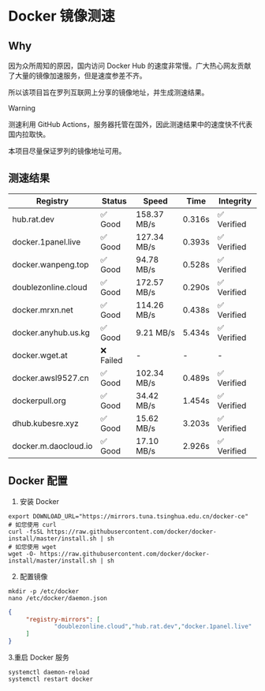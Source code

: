 # Docker 镜像测速

## Why

因为众所周知的原因，国内访问 Docker Hub 的速度非常慢。广大热心网友贡献了大量的镜像加速服务，但是速度参差不齐。


所以该项目旨在罗列互联网上分享的镜像地址，并生成测速结果。

> [!WARNING]
> 测速利用 GitHub Actions，服务器托管在国外，因此测速结果中的速度快不代表国内拉取快。
>

本项目尽量保证罗列的镜像地址可用。

## 测速结果

| Registry | Status | Speed | Time | Integrity |
|----------|--------|-------|------|-----------|
| hub.rat.dev | ✅ Good | 158.37 MB/s | 0.316s | ✅ Verified |
| docker.1panel.live | ✅ Good | 127.34 MB/s | 0.393s | ✅ Verified |
| docker.wanpeng.top | ✅ Good | 94.78 MB/s | 0.528s | ✅ Verified |
| doublezonline.cloud | ✅ Good | 172.57 MB/s | 0.290s | ✅ Verified |
| docker.mrxn.net | ✅ Good | 114.26 MB/s | 0.438s | ✅ Verified |
| docker.anyhub.us.kg | ✅ Good | 9.21 MB/s | 5.434s | ✅ Verified |
| docker.wget.at | ❌ Failed | - | - | - |
| docker.awsl9527.cn | ✅ Good | 102.34 MB/s | 0.489s | ✅ Verified |
| dockerpull.org | ✅ Good | 34.42 MB/s | 1.454s | ✅ Verified |
| dhub.kubesre.xyz | ✅ Good | 15.62 MB/s | 3.203s | ✅ Verified |
| docker.m.daocloud.io | ✅ Good | 17.10 MB/s | 2.926s | ✅ Verified |

## Docker 配置

1. 安装 Docker
```shell
export DOWNLOAD_URL="https://mirrors.tuna.tsinghua.edu.cn/docker-ce"
# 如您使用 curl
curl -fsSL https://raw.githubusercontent.com/docker/docker-install/master/install.sh | sh
# 如您使用 wget
wget -O- https://raw.githubusercontent.com/docker/docker-install/master/install.sh | sh
```

2. 配置镜像

```shell
mkdir -p /etc/docker
nano /etc/docker/daemon.json
```

```json
{
     "registry-mirrors": [
             "doublezonline.cloud","hub.rat.dev","docker.1panel.live"
     ]
}
```

 3.重启 Docker 服务
```shell
systemctl daemon-reload
systemctl restart docker
```
